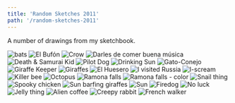 ```yaml
---
title: 'Random Sketches 2011'
path: '/random-sketches-2011'
---
```


A number of drawings from my sketchbook.

<img src="../../assets/post-assets/drawing-bats.jpg" alt="bats" />
<img src="../../assets/post-assets/drawing-bufon.jpg" alt="El Bufón" />
<img src="../../assets/post-assets/drawing-crow.jpg" alt="Crow" />
<img src="../../assets/post-assets/drawing-darles-de-comer-buena-musica.jpg" alt="Darles de comer buena música" />
<img src="../../assets/post-assets/drawing-death-samurai-kid.jpg" alt="Death &amp; Samurai Kid" />
<img src="../../assets/post-assets/drawing-dog-plane.jpg" alt="Pilot Dog" />
<img src="../../assets/post-assets/drawing-drinking-sun.jpg" alt="Drinking Sun" />
<img src="../../assets/post-assets/drawing-gato-conejo.jpg" alt="Gato-Conejo" />
<img src="../../assets/post-assets/drawing-giraffe-keeper.jpg" alt="Giraffe Keeper" />
<img src="../../assets/post-assets/drawing-giraffes.jpg" alt="Giraffes" />
<img src="../../assets/post-assets/drawing-huesero.jpg" alt="El Huesero" />
<img src="../../assets/post-assets/drawing-i-visited-russia.jpg" alt="I visited Russia" />
<img src="../../assets/post-assets/drawing-iscream.jpg" alt="I-scream" />
<img src="../../assets/post-assets/drawing-killer-bee.jpg" alt="Killer bee" />
<img src="../../assets/post-assets/drawing-octopus.jpg" alt="Octopus" />
<img src="../../assets/post-assets/drawing-ramona-falls.jpg" alt="Ramona falls" />
<img src="../../assets/post-assets/drawing-ramona-falls-color.jpg" alt="Ramona falls - color" />
<img src="../../assets/post-assets/drawing-snail-thing.jpg" alt="Snail thing" />
<img src="../../assets/post-assets/drawing-spooky-chicken.jpg" alt="Spooky chicken" />
<img src="../../assets/post-assets/drawing-sun-barfing-giraffes.jpg" alt="Sun barfing giraffes" />
<img src="../../assets/post-assets/drawing-sun.jpg" alt="Sun" />
<img src="../../assets/post-assets/drawing-firedog.jpg" alt="Firedog" />
<img src="../../assets/post-assets/drawing-no-luck.jpg" alt="No luck" />
<img src="../../assets/post-assets/drawing-jelly-thing.jpg" alt="Jelly thing" />
<img src="../../assets/post-assets/drawing-alien-coffee.jpg" alt="Alien coffee" />
<img src="../../assets/post-assets/drawing-creepy-rabbit.jpg" alt="Creepy rabbit" />
<img src="../../assets/post-assets/illustration-french-walker.jpg" alt="French walker" />
